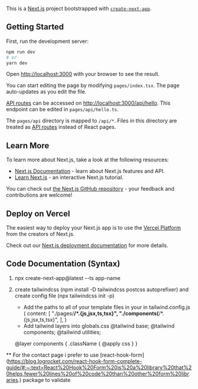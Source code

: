 This is a [Next.js](https://nextjs.org/) project bootstrapped with [`create-next-app`](https://github.com/vercel/next.js/tree/canary/packages/create-next-app).

## Getting Started

First, run the development server:

```bash
npm run dev
# or
yarn dev
```

Open [http://localhost:3000](http://localhost:3000) with your browser to see the result.

You can start editing the page by modifying `pages/index.tsx`. The page auto-updates as you edit the file.

[API routes](https://nextjs.org/docs/api-routes/introduction) can be accessed on [http://localhost:3000/api/hello](http://localhost:3000/api/hello). This endpoint can be edited in `pages/api/hello.ts`.

The `pages/api` directory is mapped to `/api/*`. Files in this directory are treated as [API routes](https://nextjs.org/docs/api-routes/introduction) instead of React pages.

## Learn More

To learn more about Next.js, take a look at the following resources:

- [Next.js Documentation](https://nextjs.org/docs) - learn about Next.js features and API.
- [Learn Next.js](https://nextjs.org/learn) - an interactive Next.js tutorial.

You can check out [the Next.js GitHub repository](https://github.com/vercel/next.js/) - your feedback and contributions are welcome!

## Deploy on Vercel

The easiest way to deploy your Next.js app is to use the [Vercel Platform](https://vercel.com/new?utm_medium=default-template&filter=next.js&utm_source=create-next-app&utm_campaign=create-next-app-readme) from the creators of Next.js.

Check out our [Next.js deployment documentation](https://nextjs.org/docs/deployment) for more details.

## Code Documentation (Syntax)
1.  npx create-next-app@latest --ts app-name
2. create tailwindcss (npm install -D tailwindcss postcss autoprefixer) and create config file (npx tailwindcss init -p)
    - Add the paths to all of your template files in your in tailwind.config.js (
        content: [
    "./pages/**/*.{js,jsx,ts,tsx}",
    "./components(**/*.{js,jsx,ts,tsx}",
  ],
    )
    - Add tailwind layers into globals.css 
  @tailwind base;
  @tailwind components;
  @tailwind utilities;

    @layer components {
      .className {
        @apply css 
      }
    }

** For the contact page i prefer to use [react-hook-form] (https://blog.logrocket.com/react-hook-form-complete-guide/#:~:text=React%20Hook%20Form%20is%20a%20library%20that%20helps,fewer%20lines%20of%20code%20than%20other%20form%20libraries.) package to validate 